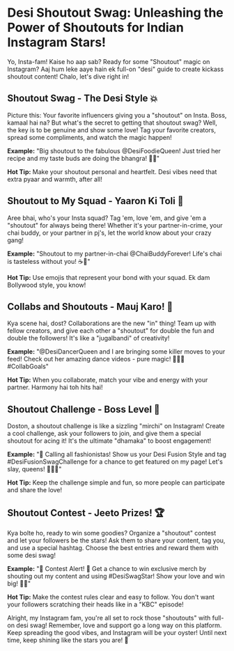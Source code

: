 # Desi Shoutout Swag: Unleashing the Power of Shoutouts for Indian Instagram Stars!

Yo, Insta-fam! Kaise ho aap sab? Ready for some "Shoutout" magic on Instagram? Aaj hum leke aaye hain ek full-on "desi" guide to create kickass shoutout content! Chalo, let's dive right in!

## Shoutout Swag - The Desi Style 💥

Picture this: Your favorite influencers giving you a "shoutout" on Insta. Boss, kamaal hai na? But what's the secret to getting that shoutout swag? Well, the key is to be genuine and show some love! Tag your favorite creators, spread some compliments, and watch the magic happen!

**Example:** "Big shoutout to the fabulous @DesiFoodieQueen! Just tried her recipe and my taste buds are doing the bhangra! 🕺🏻"

**Hot Tip:** Make your shoutout personal and heartfelt. Desi vibes need that extra pyaar and warmth, after all!

## Shoutout to My Squad - Yaaron Ki Toli 👭

Aree bhai, who's your Insta squad? Tag 'em, love 'em, and give 'em a "shoutout" for always being there! Whether it's your partner-in-crime, your chai buddy, or your partner in pj's, let the world know about your crazy gang!

**Example:** "Shoutout to my partner-in-chai @ChaiBuddyForever! Life's chai is tasteless without you! ☕️👬"

**Hot Tip:** Use emojis that represent your bond with your squad. Ek dam Bollywood style, you know!

## Collabs and Shoutouts - Mauj Karo! 🤝

Kya scene hai, dost? Collaborations are the new "in" thing! Team up with fellow creators, and give each other a "shoutout" for double the fun and double the followers! It's like a "jugalbandi" of creativity!

**Example:** "@DesiDancerQueen and I are bringing some killer moves to your feed! Check out her amazing dance videos - pure magic! 💃🏻🔥 #CollabGoals"

**Hot Tip:** When you collaborate, match your vibe and energy with your partner. Harmony hai toh hits hai!

## Shoutout Challenge - Boss Level 💪

Doston, a shoutout challenge is like a sizzling "mirchi" on Instagram! Create a cool challenge, ask your followers to join, and give them a special shoutout for acing it! It's the ultimate "dhamaka" to boost engagement!

**Example:** "📢 Calling all fashionistas! Show us your Desi Fusion Style and tag #DesiFusionSwagChallenge for a chance to get featured on my page! Let's slay, queens! 👑💃🏽"

**Hot Tip:** Keep the challenge simple and fun, so more people can participate and share the love!

## Shoutout Contest - Jeeto Prizes! 🏆

Kya bolte ho, ready to win some goodies? Organize a "shoutout" contest and let your followers be the stars! Ask them to share your content, tag you, and use a special hashtag. Choose the best entries and reward them with some desi swag!

**Example:** "🚨 Contest Alert! 🚨 Get a chance to win exclusive merch by shouting out my content and using #DesiSwagStar! Show your love and win big! 🎁🤩"

**Hot Tip:** Make the contest rules clear and easy to follow. You don't want your followers scratching their heads like in a "KBC" episode!

Alright, my Instagram fam, you're all set to rock those "shoutouts" with full-on desi swag! Remember, love and support go a long way on this platform. Keep spreading the good vibes, and Instagram will be your oyster! Until next time, keep shining like the stars you are! 🌟

